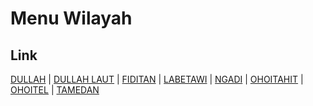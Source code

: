 # Menu Wilayah

## Link

[DULLAH](https://github.com/gigit-pemilu/pemilu-2024-81-maluku/tree/main/pilpres/hitung-suara/sub/81-maluku/sub/72-kota-tual/sub/01-pulau-dullah-utara/sub/2003-dullah)
 | 
[DULLAH LAUT](https://github.com/gigit-pemilu/pemilu-2024-81-maluku/tree/main/pilpres/hitung-suara/sub/81-maluku/sub/72-kota-tual/sub/01-pulau-dullah-utara/sub/2008-dullah-laut)
 | 
[FIDITAN](https://github.com/gigit-pemilu/pemilu-2024-81-maluku/tree/main/pilpres/hitung-suara/sub/81-maluku/sub/72-kota-tual/sub/01-pulau-dullah-utara/sub/2001-fiditan)
 | 
[LABETAWI](https://github.com/gigit-pemilu/pemilu-2024-81-maluku/tree/main/pilpres/hitung-suara/sub/81-maluku/sub/72-kota-tual/sub/01-pulau-dullah-utara/sub/2004-labetawi)
 | 
[NGADI](https://github.com/gigit-pemilu/pemilu-2024-81-maluku/tree/main/pilpres/hitung-suara/sub/81-maluku/sub/72-kota-tual/sub/01-pulau-dullah-utara/sub/2002-ngadi)
 | 
[OHOITAHIT](https://github.com/gigit-pemilu/pemilu-2024-81-maluku/tree/main/pilpres/hitung-suara/sub/81-maluku/sub/72-kota-tual/sub/01-pulau-dullah-utara/sub/2006-ohoitahit)
 | 
[OHOITEL](https://github.com/gigit-pemilu/pemilu-2024-81-maluku/tree/main/pilpres/hitung-suara/sub/81-maluku/sub/72-kota-tual/sub/01-pulau-dullah-utara/sub/2007-ohoitel)
 | 
[TAMEDAN](https://github.com/gigit-pemilu/pemilu-2024-81-maluku/tree/main/pilpres/hitung-suara/sub/81-maluku/sub/72-kota-tual/sub/01-pulau-dullah-utara/sub/2005-tamedan)

